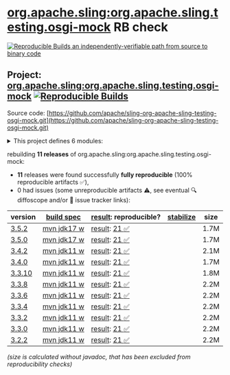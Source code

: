 [org.apache.sling:org.apache.sling.testing.osgi-mock](https://central.sonatype.com/artifact/org.apache.sling/org.apache.sling.testing.osgi-mock/versions) RB check
=======

[![Reproducible Builds](https://reproducible-builds.org/images/logos/rb.svg) an independently-verifiable path from source to binary code](https://reproducible-builds.org/)

## Project: [org.apache.sling:org.apache.sling.testing.osgi-mock](https://central.sonatype.com/artifact/org.apache.sling/org.apache.sling.testing.osgi-mock/versions) [![Reproducible Builds](https://img.shields.io/endpoint?url=https://raw.githubusercontent.com/jvm-repo-rebuild/reproducible-central/master/content/org/apache/sling/org.apache.sling.testing.osgi-mock/badge.json)](https://github.com/jvm-repo-rebuild/reproducible-central/blob/master/content/org/apache/sling/org.apache.sling.testing.osgi-mock/README.md)

Source code: [https://github.com/apache/sling-org-apache-sling-testing-osgi-mock.git](https://github.com/apache/sling-org-apache-sling-testing-osgi-mock.git)

<details><summary>This project defines 6 modules:</summary>

* [org.apache.sling:org.apache.sling.testing.osgi-mock](https://central.sonatype.com/artifact/org.apache.sling/org.apache.sling.testing.osgi-mock/overview)
* [org.apache.sling:org.apache.sling.testing.osgi-mock.core](https://central.sonatype.com/artifact/org.apache.sling/org.apache.sling.testing.osgi-mock.core/overview)
* [org.apache.sling:org.apache.sling.testing.osgi-mock.junit4](https://central.sonatype.com/artifact/org.apache.sling/org.apache.sling.testing.osgi-mock.junit4/overview)
* [org.apache.sling:org.apache.sling.testing.osgi-mock.junit5](https://central.sonatype.com/artifact/org.apache.sling/org.apache.sling.testing.osgi-mock.junit5/overview)
* [org.apache.sling:org.apache.sling.testing.osgi-mock.parent](https://central.sonatype.com/artifact/org.apache.sling/org.apache.sling.testing.osgi-mock.parent/overview)
* [org.apache.sling:org.apache.sling.testing.osgi-mock.test-services](https://central.sonatype.com/artifact/org.apache.sling/org.apache.sling.testing.osgi-mock.test-services/overview)
</details>

rebuilding **11 releases** of org.apache.sling:org.apache.sling.testing.osgi-mock:
- **11** releases were found successfully **fully reproducible** (100% reproducible artifacts :white_check_mark:),
- 0 had issues (some unreproducible artifacts :warning:, see eventual :mag: diffoscope and/or :memo: issue tracker links):

| version | [build spec](/BUILDSPEC.md) | [result](https://reproducible-builds.org/docs/jvm/): reproducible? | [stabilize](https://github.com/google/oss-rebuild/blob/main/cmd/stabilize/README.md) | size |
| -- | --------- | ------ | ------ | -- |
| [3.5.2](https://central.sonatype.com/artifact/org.apache.sling/org.apache.sling.testing.osgi-mock/3.5.2/pom) | [mvn jdk17 w](org.apache.sling.testing.osgi-mock-3.5.2.buildspec) | [result](org.apache.sling.testing.osgi-mock-3.5.2.buildinfo): [21 :white_check_mark: ](org.apache.sling.testing.osgi-mock-3.5.2.buildcompare) | | 1.7M |
| [3.5.0](https://central.sonatype.com/artifact/org.apache.sling/org.apache.sling.testing.osgi-mock/3.5.0/pom) | [mvn jdk17 w](org.apache.sling.testing.osgi-mock-3.5.0.buildspec) | [result](org.apache.sling.testing.osgi-mock-3.5.0.buildinfo): [21 :white_check_mark: ](org.apache.sling.testing.osgi-mock-3.5.0.buildcompare) | | 1.7M |
| [3.4.2](https://central.sonatype.com/artifact/org.apache.sling/org.apache.sling.testing.osgi-mock/3.4.2/pom) | [mvn jdk11 w](org.apache.sling.testing.osgi-mock-3.4.2.buildspec) | [result](org.apache.sling.testing.osgi-mock-3.4.2.buildinfo): [21 :white_check_mark: ](org.apache.sling.testing.osgi-mock-3.4.2.buildcompare) | | 2.1M |
| [3.4.0](https://central.sonatype.com/artifact/org.apache.sling/org.apache.sling.testing.osgi-mock/3.4.0/pom) | [mvn jdk11 w](org.apache.sling.testing.osgi-mock-3.4.0.buildspec) | [result](org.apache.sling.testing.osgi-mock-3.4.0.buildinfo): [21 :white_check_mark: ](org.apache.sling.testing.osgi-mock-3.4.0.buildcompare) | | 1.7M |
| [3.3.10](https://central.sonatype.com/artifact/org.apache.sling/org.apache.sling.testing.osgi-mock/3.3.10/pom) | [mvn jdk11 w](org.apache.sling.testing.osgi-mock-3.3.10.buildspec) | [result](org.apache.sling.testing.osgi-mock-3.3.10.buildinfo): [21 :white_check_mark: ](org.apache.sling.testing.osgi-mock-3.3.10.buildcompare) | | 1.8M |
| [3.3.8](https://central.sonatype.com/artifact/org.apache.sling/org.apache.sling.testing.osgi-mock/3.3.8/pom) | [mvn jdk11 w](org.apache.sling.testing.osgi-mock-3.3.8.buildspec) | [result](org.apache.sling.testing.osgi-mock-3.3.8.buildinfo): [21 :white_check_mark: ](org.apache.sling.testing.osgi-mock-3.3.8.buildcompare) | | 2.2M |
| [3.3.6](https://central.sonatype.com/artifact/org.apache.sling/org.apache.sling.testing.osgi-mock/3.3.6/pom) | [mvn jdk11 w](org.apache.sling.testing.osgi-mock-3.3.6.buildspec) | [result](org.apache.sling.testing.osgi-mock-3.3.6.buildinfo): [21 :white_check_mark: ](org.apache.sling.testing.osgi-mock-3.3.6.buildcompare) | | 2.2M |
| [3.3.4](https://central.sonatype.com/artifact/org.apache.sling/org.apache.sling.testing.osgi-mock/3.3.4/pom) | [mvn jdk11 w](org.apache.sling.testing.osgi-mock-3.3.4.buildspec) | [result](org.apache.sling.testing.osgi-mock-3.3.4.buildinfo): [21 :white_check_mark: ](org.apache.sling.testing.osgi-mock-3.3.4.buildcompare) | | 2.2M |
| [3.3.2](https://central.sonatype.com/artifact/org.apache.sling/org.apache.sling.testing.osgi-mock/3.3.2/pom) | [mvn jdk11 w](org.apache.sling.testing.osgi-mock-3.3.2.buildspec) | [result](org.apache.sling.testing.osgi-mock-3.3.2.buildinfo): [21 :white_check_mark: ](org.apache.sling.testing.osgi-mock-3.3.2.buildcompare) | | 2.2M |
| [3.3.0](https://central.sonatype.com/artifact/org.apache.sling/org.apache.sling.testing.osgi-mock/3.3.0/pom) | [mvn jdk11 w](org.apache.sling.testing.osgi-mock-3.3.0.buildspec) | [result](org.apache.sling.testing.osgi-mock-3.3.0.buildinfo): [21 :white_check_mark: ](org.apache.sling.testing.osgi-mock-3.3.0.buildcompare) | | 2.2M |
| [3.2.2](https://central.sonatype.com/artifact/org.apache.sling/org.apache.sling.testing.osgi-mock/3.2.2/pom) | [mvn jdk11 w](org.apache.sling.testing.osgi-mock-3.2.2.buildspec) | [result](org.apache.sling.testing.osgi-mock-3.2.2.buildinfo): [21 :white_check_mark: ](org.apache.sling.testing.osgi-mock-3.2.2.buildcompare) | | 2.2M |

<i>(size is calculated without javadoc, that has been excluded from reproducibility checks)</i>
